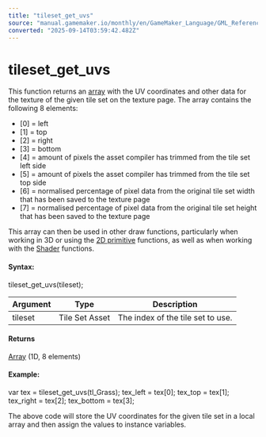 ```yaml
---
title: "tileset_get_uvs"
source: "manual.gamemaker.io/monthly/en/GameMaker_Language/GML_Reference/Asset_Management/Tilsets/tileset_get_uvs.htm"
converted: "2025-09-14T03:59:42.482Z"
---
```


# tileset\_get\_uvs

This function returns an [array](../../../GML_Overview/Arrays.md) with the UV coordinates and other data for the texture of the given tile set on the texture page. The array contains the following 8 elements:

-   \[0\] = left
-   \[1\] = top
-   \[2\] = right
-   \[3\] = bottom
-   \[4\] = amount of pixels the asset compiler has trimmed from the tile set left side
-   \[5\] = amount of pixels the asset compiler has trimmed from the tile set top side
-   \[6\] = normalised percentage of pixel data from the original tile set width that has been saved to the texture page
-   \[7\] = normalised percentage of pixel data from the original tile set height that has been saved to the texture page

This array can then be used in other draw functions, particularly when working in 3D or using the [2D primitive](../../Drawing/Primitives/Primitives_And_Vertex_Formats.md) functions, as well as when working with the [Shader](../Shaders/Shaders.md) functions.

#### Syntax:

tileset\_get\_uvs(tileset);

| Argument | Type | Description |
| --- | --- | --- |
| tileset | Tile Set Asset | The index of the tile set to use. |

#### Returns

[Array](../../../GML_Overview/Arrays.md) (1D, 8 elements)

#### Example:

var tex = tileset\_get\_uvs(tl\_Grass);
tex\_left = tex\[0\];
tex\_top = tex\[1\];
tex\_right = tex\[2\];
tex\_bottom = tex\[3\];

The above code will store the UV coordinates for the given tile set in a local array and then assign the values to instance variables.